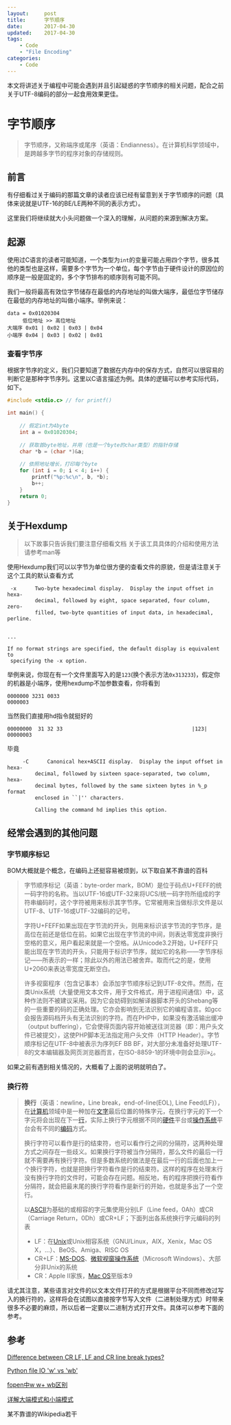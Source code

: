 ```yaml
---
layout:     post
title:      字节顺序
date:       2017-04-30
updated:    2017-04-30
tags:
    - Code
    - "File Encoding"
categories:
    - Code
---
```


本文将讲述关于编程中可能会遇到并且引起疑惑的字节顺序的相关问题，配合之前关于UTF-8编码的部分一起食用效果更佳。

<!--more-->

# 字节顺序
> 字节顺序，又称端序或尾序（英语：Endianness）。在计算机科学领域中，是跨越多字节的程序对象的存储规则。 

## 前言
有仔细看过关于编码的那篇文章的读者应该已经有留意到关于字节顺序的问题（具体来说就是UTF-16的BE/LE两种不同的表示方式）。

这里我们将继续就大小头问题做一个深入的理解，从问题的来源到解决方案。


## 起源

使用过C语言的读者可能知道，一个类型为`int`的变量可能占用四个字节，很多其他的类型也是这样，需要多个字节为一个单位，每个字节由于硬件设计的原因位的顺序是一般是固定的，多个字节排布的顺序则有可能不同。

我们一般将最高有效位字节储存在最低的内存地址的叫做大端序，最低位字节储存在最低的内存地址的叫做小端序。举例来说：
```
data = 0x01020304
     低位地址 >> 高位地址
大端序 0x01 | 0x02 | 0x03 | 0x04
小端序 0x04 | 0x03 | 0x02 | 0x01
```

### 查看字节序

根据字节序的定义，我们只要知道了数据在内存中的保存方式，自然可以很容易的判断它是那种字节序列。这里以C语言描述为例。具体的逻辑可以参考实际代码，如下。
```C
#include <stdio.c> // for printf()

int main() {
    
    // 假定int为4byte
    int a = 0x01020304;
    
    // 获取首byte地址，并用（也是一个byte的char类型）的指针存储
    char *b = (char *)&a;
    
    // 依照地址增长，打印每个byte
    for (int i = 0; i < 4; i++) {
        printf("%p:%c\n", b, *b);
        b++;
    }
    return 0;
}
```

## 关于Hexdump
> 以下故事只告诉我们要注意仔细看文档
> 关于该工具具体的介绍和使用方法请参考man等


使用Hexdump我们可以以字节为单位很方便的查看文件的原貌，但是请注意关于这个工具的默认查看方式
```
 -x      Two-byte hexadecimal display.  Display the input offset in hexa‐
         decimal, followed by eight, space separated, four column, zero-
         filled, two-byte quantities of input data, in hexadecimal, perline.
        

...

If no format strings are specified, the default display is equivalent to
 specifying the -x option.
```
举例来说，你现在有一个文件里面写入的是`123`(换个表示方法`0x313233`)，假定你的机器是小端序，使用hexdump不加参数查看，你将看到
```
0000000 3231 0033
0000003
```
当然我们直接用hd指令就挺好的
```
00000000  31 32 33                                          |123|
00000003
```
毕竟
```
     -C	     Canonical hex+ASCII display.  Display the input offset in hexa-
	     decimal, followed by sixteen space-separated, two column, hexa-
	     decimal bytes, followed by	the same sixteen bytes in %_p format
	     enclosed in ``|'' characters.

	     Calling the command hd implies this option.

```

## 经常会遇到的其他问题
### 字节顺序标记

BOM大概就是个概念，在编码上还挺容易被烦到，以下取自某不靠谱的百科

> 字节顺序标记（英语：byte-order mark，BOM）是位于码点U+FEFF的统一码字符的名称。当以UTF-16或UTF-32来将UCS/统一码字符所组成的字符串编码时，这个字符被用来标示其字节序。它常被用来当做标示文件是以UTF-8、UTF-16或UTF-32编码的记号。
>
> 字符U+FEFF如果出现在字节流的开头，则用来标识该字节流的字节序，是高位在前还是低位在前。如果它出现在字节流的中间，则表达零宽度非换行空格的意义，用户看起来就是一个空格。从Unicode3.2开始，U+FEFF只能出现在字节流的开头，只能用于标识字节序，就如它的名称——字节序标记——所表示的一样；除此以外的用法已被舍弃。取而代之的是，使用U+2060来表达零宽度无断空白。
>
> 许多视窗程序（包含记事本）会添加字节顺序标记到UTF-8文件。然而，在类Unix系统（大量使用文本文件，用于文件格式，用于进程间通信）中，这种作法则不被建议采用。因为它会妨碍到如解译器脚本开头的Shebang等的一些重要的码的正确处理。它亦会影响到无法识别它的编程语言。如gcc会报告源码档开头有无法识别的字符。而在PHP中，如果没有激活输出缓冲（output buffering），它会使得页面内容开始被送往浏览器（即：用户头文件已被提交），这使PHP脚本无法指定用户头文件（HTTP Header）。字节顺序标记在UTF-8中被表示为序列EF BB BF，对大部分未准备好处理UTF-8的文本编辑器及网页浏览器而言，在ISO-8859-1的环境中则会显示ï»¿。

如果之前有遇到相关情况的，大概看了上面的说明就明白了。

### 换行符

> **换行**（英语：newline，Line break，end-of-line(EOL), Line Feed(LF)），在[计算机](https://zh.wikipedia.org/wiki/%E8%A8%88%E7%AE%97%E6%A9%9F)领域中是一种加在[文字](https://zh.wikipedia.org/wiki/%E6%96%87%E5%AD%97)最后位置的特殊字元，在换行字元的下一个字元将会出现在下一[行](https://zh.wikipedia.org/wiki/%E8%A1%8C)，实际上换行字元根据不同的[硬件](https://zh.wikipedia.org/wiki/%E7%A1%AC%E4%BB%B6)平台或[操作系统](https://zh.wikipedia.org/wiki/%E4%BD%9C%E6%A5%AD%E7%B3%BB%E7%B5%B1)平台会有不同的[编码](https://zh.wikipedia.org/wiki/%E7%B7%A8%E7%A2%BC)方式。
>
> 换行字符可以看作是行的结束符，也可以看作行之间的分隔符，这两种处理方式之间存在一些歧义。如果换行字符被当作分隔符，那么文件的最后一行就不需要再有换行字符。但是多数系统的做法是在最后一行的后面也加上一个换行字符，也就是把换行字符看作是行的结束符。这样的程序在处理末行没有换行字符的文件时，可能会存在问题。相反地，有的程序把换行符看作分隔符，就会把最末尾的换行字符看作是新行的开始，也就是多出了一个空行。
>
> 以[ASCII](https://zh.wikipedia.org/wiki/ASCII)为基础的或相容的字元集使用分别LF（Line feed，0Ah）或CR（Carriage Return，0Dh）或CR+LF；下面列出各系统换行字元编码的列表
>
> + LF：在[Unix](https://zh.wikipedia.org/wiki/Unix)或Unix相容系统（GNU/Linux，AIX，Xenix，Mac OS X，...）、BeOS、Amiga、RISC OS
> + CR+LF：[MS-DOS](https://zh.wikipedia.org/wiki/MS-DOS)、[微软](https://zh.wikipedia.org/wiki/%E5%BE%AE%E8%BB%9F)[视窗操作系统](https://zh.wikipedia.org/wiki/%E8%A6%96%E7%AA%97%E4%BD%9C%E6%A5%AD%E7%B3%BB%E7%B5%B1)（Microsoft Windows）、大部分非Unix的系统
> + CR：Apple II家族，[Mac OS](https://zh.wikipedia.org/wiki/Mac_OS)至版本9

请尤其注意，某些语言对文件的以文本文件打开的方式是根据平台不同而修改过写入的换行符的，这样将会在试图以直接按字节写入文件（二进制处理方式）时带来很多不必要的麻烦，所以后者一定要以二进制方式打开文件。具体可以参考下面的参考。



## 参考

[Difference between CR LF, LF and CR line break types?](http://stackoverflow.com/questions/1552749/difference-between-cr-lf-lf-and-cr-line-break-types)

[Python file IO 'w' vs 'wb'](http://stackoverflow.com/questions/15750660/python-file-io-w-vs-wb)

[fopen中w w+ wb区别](http://blog.csdn.net/guyue6670/article/details/6681037)

 [详解大端模式和小端模式](http://blog.csdn.net/ce123_zhouwei/article/details/6971544)

某不靠谱的Wikipedia若干